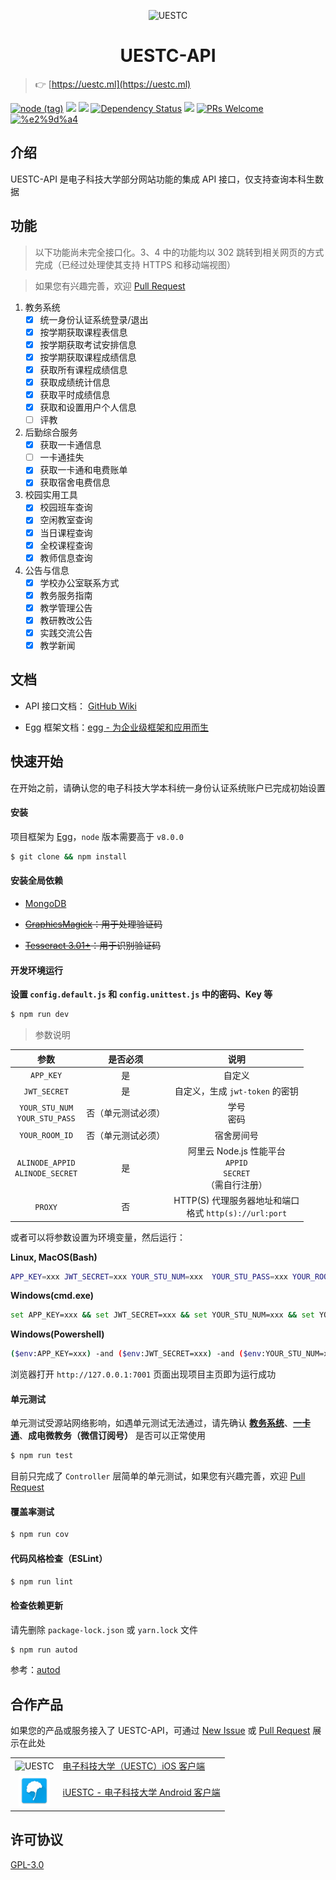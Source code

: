 
<p align="center"><img src="https://ipic.vizards.cc/2018-02-14-125437.jpg" width="100" alt="UESTC"/></p>
<h1 align="center">UESTC-API</h1>

> 👉 [https://uestc.ml](https://uestc.ml)

[![node (tag)](https://img.shields.io/node/v/egg.svg?style=flat-square)](https://nodejs.org) [![](https://img.shields.io/travis/Vizards/uestc-api.svg?style=flat-square)](https://travis-ci.org/Vizards/uestc-api) [![](https://img.shields.io/codecov/c/github/Vizards/uestc-api.svg?style=flat-square)](https://codecov.io/gh/Vizards/uestc-api) [![Dependency Status](https://img.shields.io/david/Vizards/uestc-api.svg?style=flat-square)](https://david-dm.org/Vizards/uestc-api) [![](https://img.shields.io/badge/license-GPL-blue.svg?style=flat-square)](https://github.com/Vizards/uestc-api/blob/master/LICENSE) [![PRs Welcome](https://img.shields.io/badge/PRs-welcome-brightgreen.svg?style=flat-square)](https://github.com/Vizards/uestc-api/pulls) [![%e2%9d%a4](https://img.shields.io/badge/made%20with-%e2%9d%a4-ff69b4.svg?style=flat-square)](https://github.com/Vizards/uestc-api)

## 介绍

UESTC-API 是电子科技大学部分网站功能的集成 API 接口，仅支持查询本科生数据

## 功能

> 以下功能尚未完全接口化。3、4 中的功能均以 302 跳转到相关网页的方式完成（已经过处理使其支持 HTTPS 和移动端视图）

> 如果您有兴趣完善，欢迎 [Pull Request](https://github.com/Vizards/uestc-api/pulls)


1. 教务系统
    - [x] 统一身份认证系统登录/退出
    - [x] 按学期获取课程表信息
    - [x] 按学期获取考试安排信息
    - [x] 按学期获取课程成绩信息
    - [x] 获取所有课程成绩信息
    - [x] 获取成绩统计信息
    - [x] 获取平时成绩信息
    - [x] 获取和设置用户个人信息
    - [ ] 评教

2. 后勤综合服务
    - [x] 获取一卡通信息
    - [ ] 一卡通挂失
    - [x] 获取一卡通和电费账单
    - [x] 获取宿舍电费信息

3. 校园实用工具
    - [x] 校园班车查询
    - [x] 空闲教室查询
    - [x] 当日课程查询
    - [x] 全校课程查询
    - [x] 教师信息查询
    
4. 公告与信息
    - [x] 学校办公室联系方式
    - [x] 教务服务指南
    - [x] 教学管理公告
    - [x] 教研教改公告
    - [x] 实践交流公告
    - [x] 教学新闻
    
## 文档

- API 接口文档： [GitHub Wiki](https://github.com/Vizards/uestc-api/wiki)

- Egg 框架文档：[egg - 为企业级框架和应用而生](https://eggjs.org)


## 快速开始

在开始之前，请确认您的电子科技大学本科统一身份认证系统账户已完成初始设置

#### 安装

项目框架为 [Egg](https://eggjs.org)，`node` 版本需要高于 `v8.0.0`

```bash
$ git clone && npm install
```


#### 安装全局依赖

- [MongoDB](https://docs.mongodb.com/)

- ~~[GraphicsMagick](http://www.graphicsmagick.org/)：用于处理验证码~~

- ~~[Tesseract 3.01+](https://github.com/tesseract-ocr/tesseract)：用于识别验证码~~

#### 开发环境运行

**设置 `config.default.js` 和 `config.unittest.js` 中的密码、Key 等**

```bash
$ npm run dev
```

> 参数说明

参数 | 是否必须 | 说明
:---: | :---: | :---:
`APP_KEY` | 是 | 自定义
`JWT_SECRET` | 是 | 自定义，生成 `jwt-token` 的密钥
`YOUR_STU_NUM`<br/>`YOUR_STU_PASS` | 否（单元测试必须）| 学号<br/>密码
`YOUR_ROOM_ID` | 否（单元测试必须）| 宿舍房间号
`ALINODE_APPID`<br/>`ALINODE_SECRET` | 是 | 阿里云 Node.js 性能平台<br/>`APPID`<br/>`SECRET`<br/>（需自行注册）
`PROXY` | 否 | HTTP(S) 代理服务器地址和端口 <br> 格式 `http(s)://url:port`

或者可以将参数设置为环境变量，然后运行：

**Linux, MacOS(Bash)**

```bash
APP_KEY=xxx JWT_SECRET=xxx YOUR_STU_NUM=xxx  YOUR_STU_PASS=xxx YOUR_ROOM_ID=xxx ALINODE_APPID=xxx ALINODE_SECRET=xxx PROXY=xxx npm run dev
```

**Windows(cmd.exe)**

```bash
set APP_KEY=xxx && set JWT_SECRET=xxx && set YOUR_STU_NUM=xxx && set YOUR_STU_PASS=xxx && set YOUR_ROOM_ID=xxx && set ALINODE_APPID=xxx && set ALINODE_SECRET=xxx && set PROXY=xxx&&npm run dev
```

**Windows(Powershell)**

```bash
($env:APP_KEY=xxx) -and ($env:JWT_SECRET=xxx) -and ($env:YOUR_STU_NUM=xxx) -and ($env:YOUR_STU_PASS=xxx) -and ($env:YOUR_ROOM_ID=xxx) -and ($env:ALINODE_APPID=xxx) -and ($env:ALINODE_SECRET=xxx) -and ($env:PROXY=xxx) -and npm start
```

浏览器打开 `http://127.0.0.1:7001` 页面出现项目主页即为运行成功

#### 单元测试

单元测试受源站网络影响，如遇单元测试无法通过，请先确认 **[教务系统](http://portal.uestc.edu.cn)**、**[一卡通](http://ecard.uestc.edu.cn)**、**成电微教务（微信订阅号）** 是否可以正常使用

```bash
$ npm run test
```

目前只完成了 `Controller` 层简单的单元测试，如果您有兴趣完善，欢迎 [Pull Request](https://github.com/Vizards/uestc-api/pulls)

#### 覆盖率测试

```bash
$ npm run cov
```

#### 代码风格检查（ESLint）

```bash
$ npm run lint
```

#### 检查依赖更新

请先删除 `package-lock.json` 或 `yarn.lock` 文件

```bash
$ npm run autod
```

参考：[autod](https://www.npmjs.com/package/autod) 

## 合作产品

如果您的产品或服务接入了 UESTC-API，可通过 [New Issue](https://github.com/Vizards/uestc-api/issue) 或 [Pull Request](https://github.com/Vizards/uestc-api/pulls) 展示在此处

<table>
  <tbody>
    <tr>
      <td align="center" valign="middle">
        <img width="60px" src="https://ipic.vizards.cc/2018-04-14-171713.png" alt="UESTC" width="60px"">
      </td>
      <td align="left" valign="middle">
        <a href="https://github.com/Vizards/uestc-react-native-ios" target="_blank">电子科技大学（UESTC）iOS 客户端</a>
      </td>
    </tr>
<tr>
      <td align="center" valign="middle">
        <img width="50px" src="https://raw.githubusercontent.com/Febers/iUESTC/master/picture/app_icon.png" alt="UESTC" width="60px">
      </td>
      <td align="left" valign="middle">
        <a href="https://github.com/Febers/iUESTC" target="_blank">iUESTC - 电子科技大学 Android 客户端</a>
      </td>
    </tr>
  </tbody>
</table>

## 许可协议

[GPL-3.0](https://github.com/Vizards/uestc-api/blob/dev/LICENSE)








